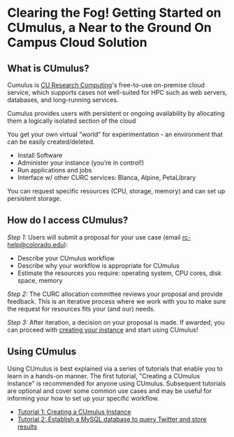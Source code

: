 # Clearing the Fog! Getting Started on CUmulus, a Near to the Ground On Campus Cloud Solution


## What is CUmulus?

Cumulus is [CU Research Computing](https://www.colorado.edu/rc)'s free-to-use on-premise cloud service, which supports cases not well-suited for HPC such as web servers, databases, and long-running services.

Cumulus provides users with persistent or ongoing availability by allocating them a logically isolated section of the cloud

You get your own virtual “world” for experimentation - an environment that can be easily created/deleted.
* Install Software
* Administer your instance (you’re in control!)
* Run applications and jobs
* Interface w/ other CURC services: Blanca, Alpine, PetaLibrary

You can request specific resources (CPU, storage, memory) and can set up persistent storage.

## How do I access CUmulus? 

_Step 1:_ Users will submit a proposal for your use case (email rc-help@colorado.edu):
* Describe your CUmulus workflow
* Describe why your workflow is appropriate for CUmulus
* Estimate the resources you require: operating system, CPU cores, disk space, memory

_Step 2:_ The CURC allocation committee reviews your proposal and provide feedback.  This is an iterative process where we work with you to make sure the request for resources fits your (and our) needs. 

_Step 3:_ After iteration, a decision on your proposal is made.  If awarded, you can proceed with [creating your instance](TBD) and start using CUmulus!

## Using CUmulus

Using CUmulus is best explained via a series of tutorials that enable you to learn in a hands-on manner.  The first tutorial, "Creating a CUmulus Instance" is recommended for anyone using CUmulus.  Subsequent tutorials are optional and cover some common use cases and may be useful for informing your how to set up your specific workflow. 

* [Tutorial 1: Creating a CUmulus Instance](TBD)
* [Tutorial 2: Establish a MySQL database to query Twitter and store results](TBD)

